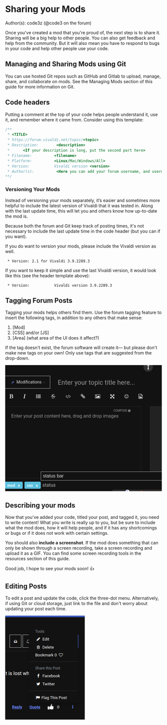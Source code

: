 # Sharing your Mods
Author(s): code3z (@code3 on the forum)

Once you've created a mod that you're proud of, the next step is to share it.
Sharing will be a big help to other people. You can also get feedback and help
from the community. But it will also mean you have to respond to bugs in your
code and help other people use your code.

## Managing and Sharing Mods using Git

You can use hosted Git repos such as GitHub and Gitlab to upload, manage, share,
and collaborate on mods. See the Managing Mods section of this guide for more
information on Git.

## Code headers

Putting a comment at the top of your code helps people understand it,
use it, and remember where it came from. Consider using this template:

```Javascript OR CSS
/**
 * <TITLE>
 * https://forum.vivaldi.net/topic/<topic>
 * Description:        <description>
 *      <If your description is long, put the second part here>
 * Filename:          <filename>
 * Platform:          <Linux/Mac/Windows/All>
 * Version:           Vivaldi version <version>
 * Author(s):          <Here you can add your forum username, and username for github or any relevant app (also add any other contributors here)>
**/
```

### Versioning Your Mods

Instead of versioning your mods separately, it’s
easier and sometimes more helpful to include the latest version of Vivaldi that
it was tested in. Along with the last update time, this will let you and others
know how up-to-date the mod is.

Because both the forum and Git keep track of posting times, it's not necessary
to include the last update time in the code header (but you can if you want).

If you do want to version your mods, please include the Vivaldi version as well.
```
 * Version: 2.1 for Vivaldi 3.9.2289.3
```

If you want to keep it simple and use the last Vivaldi version, it would look
like this (see the header template above):

```
 * Version:           Vivaldi version 3.9.2289.3
```

## Tagging Forum Posts

Tagging your mods helps others find them. Use the forum tagging feature to
insert the following tags, in addition to any others that make sense:

 1. [Mod]
 2. [CSS] and/or [JS]
 3. [Area] (what area of the UI does it affect?)

If the tag doesn't exist, the forum software will create it—
but please don't make new tags on your own!
Only use tags that are suggested from the drop-down.

![Tagging Posts Screenshot](../assets/screenshots/tagging-posts.png)

## Describing your mods

Now that you've added your code, titled your post, and tagged it,
you need to write content! What you write is really up to you, but be sure to
include what the mod does, how it will help people, and if it has any
shortcomings or bugs or if it does not work with certain settings.

You should also **include a screenshot**. If the mod does something that can only
be shown through a screen recording, take a screen recording and upload it as a GIF.
You can find some screen recording tools in the resources section of this guide.

Good job, I hope to see your mods soon! 👍

## Editing Posts

To edit a post and update the code, click the three-dot menu. Alternatively, if
using Git or cloud storage, just link to the file and
don't worry about updating your post each time.

![Editing Post Screenshot](../assets/screenshots/editing-posts.png)
